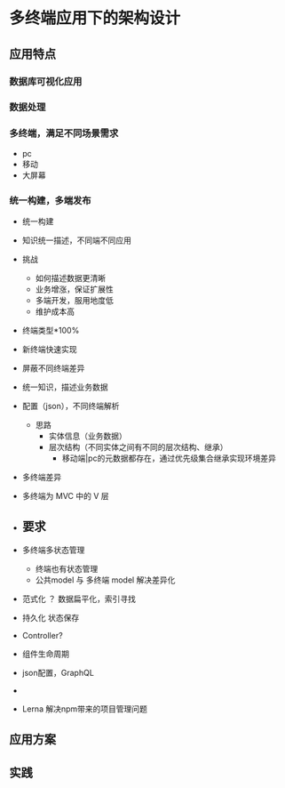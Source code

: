 

# 多终端应用下的架构设计

## 应用特点
### 数据库可视化应用

### 数据处理

### 多终端，满足不同场景需求
* pc
* 移动
* 大屏幕

### 统一构建，多端发布

* 统一构建
 * 知识统一描述，不同端不同应用
 * 挑战
   - 如何描述数据更清晰 
   - 业务增涨，保证扩展性
   - 多端开发，服用地度低
   - 维护成本高

* 终端类型*100%
 * 新终端快速实现
 * 屏蔽不同终端差异

* 统一知识，描述业务数据
 * 配置（json），不同终端解析
   * 思路
     - 实体信息（业务数据）
     - 层次结构（不同实体之间有不同的层次结构、继承）
       * 移动端|pc的元数据都存在，通过优先级集合继承实现环境差异

* 多终端差异
 * 多终端为 MVC 中的 V 层
  * 要求
    - 
* 多终端多状态管理
  * 终端也有状态管理
  * 公共model 与 多终端 model 解决差异化

* 范式化 ？
数据扁平化，索引寻找
* 持久化
状态保存
* Controller?

* 组件生命周期

* json配置，GraphQL
* 

* Lerna
解决npm带来的项目管理问题


## 应用方案

## 实践

